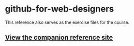 # github-for-web-designers
 
 This reference also serves as the exercise files for the course.
 
 ## [View the companion reference site](https://bmlbml.github.io/github-for-web-designers/)
